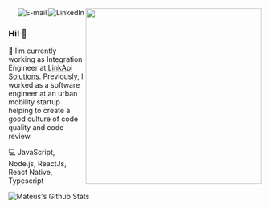 <img align="right" src="https://user-images.githubusercontent.com/30202634/89540902-0da24b80-d7d4-11ea-9614-ccf4bf42dfc6.png" width="350"/>

<a href="https://www.linkedin.com/in/mateus4k">
<img align="right" alt="LinkedIn" src="https://img.shields.io/badge/-%3CLinkedin%20/%3E-blue"/>
</a>

<a href="https://mateus4k.netlify.app/">
<img align="right" alt="E-mail" src="https://img.shields.io/badge/-%3CBlog%20/%3E-brightgreen"/>
</a>

<br/>

### Hi! 👋

🚀 I’m currently working as Integration Engineer at [LinkApi Solutions](https://linkapi.solutions/). Previously, I worked as a software engineer at an urban mobility startup helping to create a good culture of code quality and code review.

💻 JavaScript, Node.js, ReactJs, React Native, Typescript

<img align="center" alt="Mateus's Github Stats" src="https://github-readme-stats.codestackr.vercel.app/api?username=mateus4k&show_icons=true&hide_border=true" />
